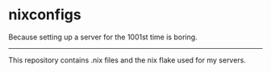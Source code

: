 # nixconfigs

Because setting up a server for the 1001st time is boring.

---

This repository contains .nix files and the nix flake used for my servers.
